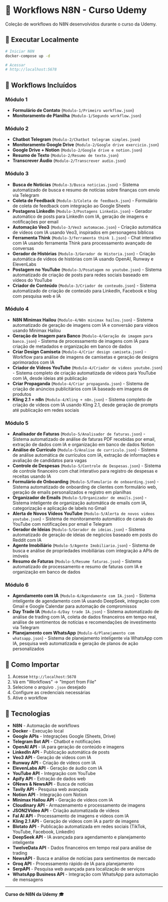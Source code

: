 # 🤖 Workflows N8N - Curso Udemy

Coleção de workflows do N8N desenvolvidos durante o curso da Udemy.

## 🚀 Executar Localmente

```bash
# Iniciar N8N
docker-compose up -d

# Acessar
# http://localhost:5678
```

## 📁 Workflows Incluídos

### Módulo 1
- **Formulário de Contato** (`Modulo-1/Primeiro workflow.json`)
- **Monitoramento de Planilha** (`Modulo-1/Segundo workflow.json`)

### Módulo 2
- **Chatbot Telegram** (`Modulo-2/Chatbot telegram simples.json`)
- **Monitoramento Google Drive** (`Modulo-2/Google drive exercicio.json`)
- **Google Drive + Notion** (`Modulo-2/Google drive e notion.json`)
- **Resumo de Texto** (`Modulo-2/Resumo de texto.json`)
- **Transcrever Áudio** (`Modulo-2/Transcrever audio.json`)

### Módulo 3
- **Busca de Notícias** (`Modulo-3/Busca noticias.json`) - Sistema automatizado de busca e resumo de notícias sobre finanças com envio via Telegram
- **Coleta de Feedback** (`Modulo-3/Coleta de feedback.json`) - Formulário de coleta de feedback com integração ao Google Sheets
- **Postagens LinkedIn** (`Modulo-3/Postagens Linkedin.json`) - Gerador automático de posts para LinkedIn com IA, geração de imagens e notificações por email
- **Automação Veo3** (`Modulo-3/Veo3 automacao.json`) - Criação automática de vídeos com IA usando Veo3, inspirados em personagens bíblicos
- **Ferramenta Think** (`Modulo-3/ferramenta think 1.json`) - Chat interativo com IA usando ferramenta Think para processamento avançado de conversas
- **Gerador de Histórias** (`Modulo-3/Gerador de Historia.json`) - Criação automática de vídeos de histórias com IA usando OpenAI, Runway e ElevenLabs
- **Postagem no YouTube** (`Modulo-3/Posatagem no youtube.json`) - Sistema automatizado de criação de posts para redes sociais baseado em vídeos do YouTube
- **Criador de Conteúdo** (`Modulo-3/Criador de conteudo.json`) - Sistema automatizado de criação de conteúdo para LinkedIn, Facebook e blog com pesquisa web e IA

### Módulo 4
- **N8N Minimax Hailou** (`Modulo-4/N8n minimax hailou.json`) - Sistema automatizado de geração de imagens com IA e conversão para vídeos usando Minimax Hailou
- **Geração de Imagem para Banco** (`Modulo-4/Geração de imagem para banco.json`) - Sistema de processamento de imagens com IA para criação de metadados e organização em banco de dados
- **Criar Design Camiseta** (`Modulo-4/Criar design camiseta.json`) - Workflow para análise de imagens de camisetas e geração de designs aprimorados com IA
- **Criador de Vídeos YouTube** (`Modulo-4/Criador de videos youtube.json`) - Sistema completo de criação automatizada de vídeos para YouTube com IA, desde ideias até publicação
- **Criar Propaganda** (`Modulo-4/Criar propaganda.json`) - Sistema de criação de anúncios publicitários com IA baseado em imagens de produtos
- **Kling 2.1 + n8n** (`Modulo-4/Kling + n8n.json`) - Sistema completo de criação de vídeos com IA usando Kling 2.1, desde geração de prompts até publicação em redes sociais

### Módulo 5
- **Analisador de Faturas** (`Modulo-5/Analisador de faturas.json`) - Sistema automatizado de análise de faturas PDF recebidas por email, extração de dados com IA e organização em banco de dados Notion
- **Análise de Currículo** (`Modulo-5/Analise de curriculo.json`) - Sistema de análise automática de currículos com IA, extração de informações e avaliação de candidatos para vagas
- **Controle de Despesas** (`Modulo-5/Controle de Despesas.json`) - Sistema de controle financeiro com chat interativo para registro de despesas e receitas usando IA
- **Formulário de Onboarding** (`Modulo-5/Fomulario de onboarding.json`) - Sistema automatizado de onboarding de clientes com formulário web, geração de emails personalizados e registro em planilhas
- **Organizador de Emails** (`Modulo-5/Organizador de emails.json`) - Sistema inteligente de organização automática de emails com IA, categorização e aplicação de labels no Gmail
- **Alerta de Novos Vídeos YouTube** (`Modulo-5/Alerta de novos videos youtube.json`) - Sistema de monitoramento automático de canais do YouTube com notificações por email e Telegram
- **Gerador de Ideias** (`Modulo-5/Gerador de ideias.json`) - Sistema automatizado de geração de ideias de negócios baseado em posts do Reddit com IA
- **Agente Imobiliário** (`Modulo-5/Agente Imobiliario.json`) - Sistema de busca e análise de propriedades imobiliárias com integração a APIs de imóveis
- **Resumo de Faturas** (`Modulo-5/Resume faturas.json`) - Sistema automatizado de processamento e resumo de faturas com IA e organização em banco de dados

### Módulo 6
- **Agendamento com IA** (`Modulo-6/Agendamente com IA.json`) - Sistema inteligente de agendamento com IA usando DeepSeek, integração com Gmail e Google Calendar para automação de compromissos
- **Day Trade IA** (`Modulo-6/Day trade IA.json`) - Sistema automatizado de análise de trading com IA, coleta de dados financeiros em tempo real, análise de sentimentos de notícias e recomendações de investimento via Telegram
- **Planejamento com WhatsApp** (`Modulo-6/Planejamento com whatsapp.json`) - Sistema de planejamento inteligente via WhatsApp com IA, pesquisa web automatizada e geração de planos de ação personalizados

## 📖 Como Importar

1. Acesse `http://localhost:5678`
2. Vá em "Workflows" → "Import from File"
3. Selecione o arquivo `.json` desejado
4. Configure as credenciais necessárias
5. Ative o workflow

## 🔧 Tecnologias

- **N8N** - Automação de workflows
- **Docker** - Execução local
- **Google APIs** - Integrações Google (Sheets, Drive)
- **Telegram Bot API** - Chatbot e notificações
- **OpenAI API** - IA para geração de conteúdo e imagens
- **LinkedIn API** - Publicação automática de posts
- **Veo3 API** - Geração de vídeos com IA
- **Runway API** - Criação de vídeos com IA
- **ElevenLabs API** - Geração de áudio com IA
- **YouTube API** - Integração com YouTube
- **Apify API** - Extração de dados web
- **GNews & NewsAPI** - Busca de notícias
- **Tavily API** - Pesquisa web avançada
- **Notion API** - Integração com Notion
- **Minimax Hailou API** - Geração de vídeos com IA
- **Cloudinary API** - Armazenamento e processamento de imagens
- **JSON2Video API** - Criação automatizada de vídeos
- **Fal AI API** - Processamento de imagens e vídeos com IA
- **Kling 2.1 API** - Geração de vídeos com IA a partir de imagens
- **Blotato API** - Publicação automatizada em redes sociais (TikTok, YouTube, Facebook, LinkedIn)
- **DeepSeek API** - IA avançada para agendamento e planejamento inteligente
- **TwelveData API** - Dados financeiros em tempo real para análise de trading
- **NewsAPI** - Busca e análise de notícias para sentimentos de mercado
- **Groq API** - Processamento rápido de IA para planejamento
- **SerpAPI** - Pesquisa web avançada para localização de serviços
- **WhatsApp Business API** - Integração com WhatsApp para automação de mensagens

---

**Curso de N8N da Udemy** 🎓
